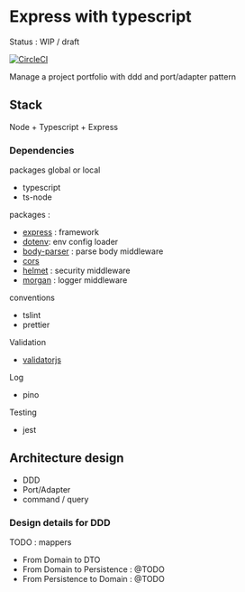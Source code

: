 # Express with typescript

Status : WIP / draft

[![CircleCI](https://circleci.com/gh/jrollin/node-ts-express-port-adapter.svg?style=svg)](https://circleci.com/gh/jrollin/node-ts-express-port-adapter)

Manage a project portfolio with ddd and port/adapter pattern


## Stack

Node + Typescript  + Express

### Dependencies 

packages global or local

* typescript
* ts-node

packages :

* [express](https://www.npmjs.com/package/express) : framework
* [dotenv](https://www.npmjs.com/package/dotenv): env config loader
* [body-parser](https://www.npmjs.com/package/body-parser) : parse body middleware
* [cors](https://www.npmjs.com/package/cors) 
* [helmet](https://www.npmjs.com/package/helmet) : security middleware 
* [morgan](https://www.npmjs.com/package/morgan) : logger middleware  

conventions

* tslint
* prettier

Validation

* [validatorjs](https://www.npmjs.com/package/validatorjs)

Log

* pino

Testing

* jest


## Architecture design

* DDD
* Port/Adapter 
* command / query 


### Design details for DDD

TODO : mappers

* From Domain to DTO
* From Domain to Persistence : @TODO
* From Persistence to Domain : @TODO
